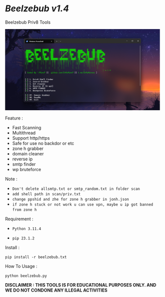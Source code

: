 # _Beelzebub v1.4_
Beelzebub Priv8 Tools

<img src="https://raw.githubusercontent.com/InMyMine7/InMyMine7/main/1.4.png">

Feature : 
- Fast Scanning
- Multithread
- Support http/https
- Safe for use no backdor or etc
- zone h grabber
- domain cleaner
- reverse ip
- smtp finder
- wp bruteforce

Note :
- `Don't delete allsmtp.txt or smtp_random.txt in folder scan`
- `add shell path in scan/priv.txt`
- `change ppshid and zhe for zone h grabber in jonh.json`
- `if zone h stuck or not work u can use vpn, maybe u ip got banned from zone h`

Requirement :

- `Python 3.11.4`

- `pip 23.1.2`

Install :

```
pip install -r beelzebub.txt
```
How To Usage :

```
python beelzebub.py
```

**DISCLAIMER : THIS TOOLS IS FOR EDUCATIONAL PURPOSES ONLY. 
AND WE DO NOT CONDONE ANY ILLEGAL ACTIVITIES**
